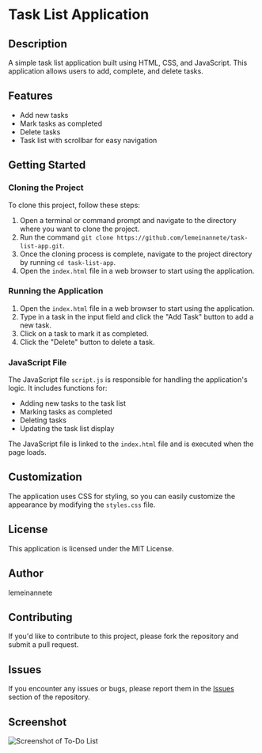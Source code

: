 **Task List Application**
==========================

**Description**
---------------

A simple task list application built using HTML, CSS, and JavaScript. This application allows users to add, complete, and delete tasks.

**Features**
------------

* Add new tasks
* Mark tasks as completed
* Delete tasks
* Task list with scrollbar for easy navigation

**Getting Started**
-------------------

### Cloning the Project

To clone this project, follow these steps:

1. Open a terminal or command prompt and navigate to the directory where you want to clone the project.
2. Run the command `git clone https://github.com/lemeinannete/task-list-app.git`.
3. Once the cloning process is complete, navigate to the project directory by running `cd task-list-app`.
4. Open the `index.html` file in a web browser to start using the application.

### Running the Application

1. Open the `index.html` file in a web browser to start using the application.
2. Type in a task in the input field and click the "Add Task" button to add a new task.
3. Click on a task to mark it as completed.
4. Click the "Delete" button to delete a task.

### JavaScript File

The JavaScript file `script.js` is responsible for handling the application's logic. It includes functions for:

* Adding new tasks to the task list
* Marking tasks as completed
* Deleting tasks
* Updating the task list display

The JavaScript file is linked to the `index.html` file and is executed when the page loads.

**Customization**
---------------

The application uses CSS for styling, so you can easily customize the appearance by modifying the `styles.css` file.

**License**
---------

This application is licensed under the MIT License.

**Author**
---------

lemeinannete


**Contributing**
--------------

If you'd like to contribute to this project, please fork the repository and submit a pull request.

**Issues**
---------

If you encounter any issues or bugs, please report them in the [Issues](https://github.com/lemeinannete/task-list-app/issues) section of the repository.

**Screenshot**
------------
![Screenshot of To-Do List](https://github.com/lemeinannete/task-list-app/raw/main/screenshot.png)
